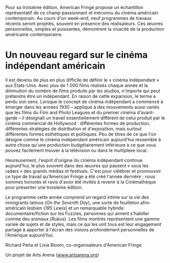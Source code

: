 Pour sa troisième édition, American Fringe propose un échantillon représentatif de ce champ passionnant et méconnu du cinéma américain contemporain. Au cours d'un week-end, neuf programmes de travaux récents seront projetés, souvent en présence des réalisateurs. Ces œuvres personnelles, simples et puissantes, démontrent la vivacité de la production américaine contemporaine.

# Un nouveau regard sur le cinéma indépendant américain

Il est devenu de plus en plus difficile de définir le «&nbsp;cinéma indépendant&nbsp;» aux États-Unis. Avec plus de 1&nbsp;000 films réalisés chaque année et la diminution du nombre de films produits par les studios, n'importe qui peut prétendre être un indépendant. En raison de cette expansion, le terme a perdu son sens. Lorsque le concept de cinéma indépendant a commencé à émerger dans les années 1930&nbsp;–&nbsp;appliqué à des mouvements aussi variés que les films du Film and Photo Leagues et du premier cinéma d'avant-garde&nbsp;–&nbsp;il désignait un travail essentiellement différent de celui produit par le cinéma commercial de Hollywood&nbsp;: différentes formes de production, différentes stratégies de distribution et d'exposition, mais surtout différentes formes esthétiques et politiques. Peu de titres de ce que l'on désigne comme le cinéma indépendant américain aujourd'hui ressemble à autre chose qu'une production budgétairement inférieure à ce que vous pouvez facilement trouver à la télévision ou dans le multiplexe local.

Heureusement, l'esprit d'origine du cinéma indépendant continue aujourd'hui, le plus souvent dans des œuvres qui passent «&nbsp;sous les radars&nbsp;» des grands médias et festivals. C'est pour célébrer et promouvoir ce type de travail qu'American Fringe a été créé l'année dernière&nbsp;; nous sommes honorés et ravis d'avoir été invités à revenir à la Cinémathèque pour présenter une troisième édition.

Le programme cette année comprend un regard intime sur la vie des immigrants latinos (*On the Seventh Day*), une sorte de feuilleton afro-américain lesbien (*195 Lewis*) et un remarquable hybride documentaire/fiction sur les Fuzzies, personnes qui aiment s'habiller comme des animaux (*Rukus*). Les films montrés représentent une gamme variée de sujets et de styles, mais ce qui les unit tous est leur engagement partagé à apporter à l'écran des visions profondément personnelles de l'Amérique aujourd'hui.

Richard Peña et Livia Bloom, co-organisateurs d'American Fringe

Un projet de Arts Arena (www.artsarena.org)